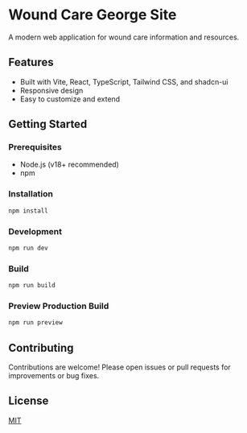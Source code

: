 # Wound Care George Site

A modern web application for wound care information and resources.

## Features
- Built with Vite, React, TypeScript, Tailwind CSS, and shadcn-ui
- Responsive design
- Easy to customize and extend

## Getting Started

### Prerequisites
- Node.js (v18+ recommended)
- npm

### Installation
```sh
npm install
```

### Development
```sh
npm run dev
```

### Build
```sh
npm run build
```

### Preview Production Build
```sh
npm run preview
```

## Contributing
Contributions are welcome! Please open issues or pull requests for improvements or bug fixes.

## License
[MIT](LICENSE)
